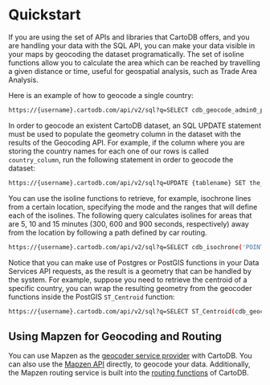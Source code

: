 # Quickstart

If you are using the set of APIs and libraries that CartoDB offers, and you are handling your data with the SQL API, you can make your data visible in your maps by geocoding the dataset programatically. The set of isoline functions allow you to calculate the area which can be reached by travelling a given distance or time, useful for geospatial analysis, such as Trade Area Analysis.

Here is an example of how to geocode a single country:

```bash
https://{username}.cartodb.com/api/v2/sql?q=SELECT cdb_geocode_admin0_polygon('USA')&api_key={Your API key}
```

In order to geocode an existent CartoDB dataset, an SQL UPDATE statement must be used to populate the geometry column in the dataset with the results of the Geocoding API. For example, if the column where you are storing the country names for each one of our rows is called `country_column`, run the following statement in order to geocode the dataset:

```bash
https://{username}.cartodb.com/api/v2/sql?q=UPDATE {tablename} SET the_geom = cdb_geocode_admin0_polygon({country_column})&api_key={Your API key}
```
You can use the isoline functions to retrieve, for example, isochrone lines from a certain location, specifying the mode and the ranges that will define each of the isolines. The following query calculates isolines for areas that are 5, 10 and 15 minutes (300, 600 and 900 seconds, respectively) away from the location by following a path defined by car routing.

```bash
https://{username}.cartodb.com/api/v2/sql?q=SELECT cdb_isochrone('POINT(-3.70568 40.42028)'::geometry, 'car', ARRAY[300,600,900]::integer[])&api_key={Your API key}
```

Notice that you can make use of Postgres or PostGIS functions in your Data Services API requests, as the result is a geometry that can be handled by the system. For example, suppose you need to retrieve the centroid of a specific country, you can wrap the resulting geometry from the geocoder functions inside the PostGIS `ST_Centroid` function:

```bash
https://{username}.cartodb.com/api/v2/sql?q=SELECT ST_Centroid(cdb_geocode_admin0_polygon('USA'))&api_key={Your API key}
```

## Using Mapzen for Geocoding and Routing

You can use Mapzen as the [geocoder service provider](http://docs.cartodb.com/cartodb-platform/dataservices-api/#geocoding-functions) with CartoDB. You can also use the [Mapzen API](https://mapzen.com/documentation/search/) directly, to geocode your data. Additionally, the Mapzen routing service is built into the [routing functions](http://docs.cartodb.com/cartodb-platform/dataservices-api/quickstart/#routing-functions) of CartoDB.
